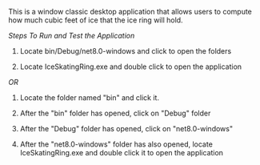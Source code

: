 This is a window classic desktop application that allows users to compute how much cubic feet of ice that the ice ring will hold.

*Steps To Run and Test the Application*

1. Locate bin/Debug/net8.0-windows and click to open the folders

2. Locate IceSkatingRing.exe and double click to open the application 

*OR*

1. Locate the folder named "bin" and click it.

2. After the "bin" folder has opened, click on "Debug" folder

3. After the "Debug" folder has opened, click on "net8.0-windows"

4. After the "net8.0-windows" folder has also opened, locate IceSkatingRing.exe and double click it to open the application
